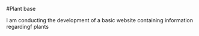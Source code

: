 #Plant base

I am conducting the development of a basic website containing information regardingf plants  
